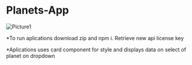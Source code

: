 # Planets-App

![Picture1](https://github.com/ChrisPotgieter/Planets-App/assets/62018254/335d3925-d1e5-463e-be5c-dccf20b70563)

*To run aplications download zip and npm i. Retrieve new api license key 

*Aplications uses card component for style and displays data on select of planet on dropdown
